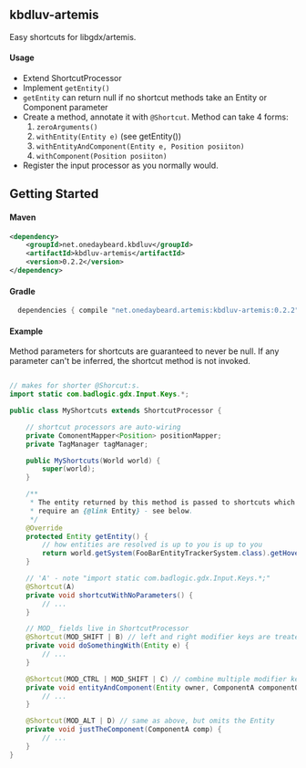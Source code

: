 ## kbdluv-artemis

Easy shortcuts for libgdx/artemis.


#### Usage

- Extend ShortcutProcessor
- Implement `getEntity()`
 - `getEntity` can return null if no shortcut methods take an Entity
   or Component parameter
- Create a method, annotate it with `@Shortcut`. Method can take 4 forms:
  1. `zeroArguments()`
  1. `withEntity(Entity e)` (see getEntity())
  1. `withEntityAndComponent(Entity e, Position posiiton)`
  1. `withComponent(Position posiiton)`
- Register the input processor as you normally would.


## Getting Started

#### Maven
```xml
<dependency>
	<groupId>net.onedaybeard.kbdluv</groupId>
	<artifactId>kbdluv-artemis</artifactId>
	<version>0.2.2</version>
</dependency>
```

#### Gradle
```groovy
  dependencies { compile "net.onedaybeard.artemis:kbdluv-artemis:0.2.2" }
```

#### Example

Method parameters for shortcuts are guaranteed to never be null.
If any parameter can't be inferred, the shortcut method is not
invoked.


```java

// makes for shorter @Shorcut:s.
import static com.badlogic.gdx.Input.Keys.*;

public class MyShortcuts extends ShortcutProcessor {

    // shortcut processors are auto-wiring
    private ComonentMapper<Position> positionMapper;
    private TagManager tagManager;

    public MyShortcuts(World world) {
        super(world);
    }

    /**
     * The entity returned by this method is passed to shortcuts which
     * require an {@link Entity} - see below.
     */
    @Override
    protected Entity getEntity() {
        // how entities are resolved is up to you is up to you
        return world.getSystem(FooBarEntityTrackerSystem.class).getHoveredEntity();
    }

    // 'A' - note "import static com.badlogic.gdx.Input.Keys.*;"
    @Shortcut(A)
    private void shortcutWithNoParameters() {
        // ...
    }

	// MOD_ fields live in ShortcutProcessor
    @Shortcut(MOD_SHIFT | B) // left and right modifier keys are treated equally
    private void doSomethingWith(Entity e) {
        // ...
    }

    @Shortcut(MOD_CTRL | MOD_SHIFT | C) // combine multiple modifier keys
    private void entityAndComponent(Entity owner, ComponentA componentOfOwner) {
        // ...
    }

    @Shortcut(MOD_ALT | D) // same as above, but omits the Entity
    private void justTheComponent(ComponentA comp) {
        // ...
    }
}

```
